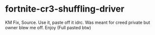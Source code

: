 # fortnite-cr3-shuffling-driver
KM Fix, Source. Use it, paste off it idrc. Was meant for creed private but owner blew me off. Enjoy (Full pasted btw)
